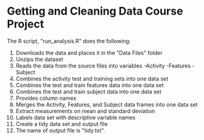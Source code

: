 Getting and Cleaning Data Course Project
==========================================================
The R script, "run_analysis.R" does the following:

1.  Downloads the data and places it in the "Data Files" folder
2.  Unzips the dataset
3.  Reads the data from the source files into variables
      -Activity
      -Features
      -Subject
4.  Combines the activity test and training sets into one data set
5.  Combines the test and train features data into one data set
6.  Combines the test and train subject data into one data set
7.  Provides column names
8.  Merges the Activity, Features, and Subject data frames into one data set
9.  Extract measurements on mean and standard deviation
10. Labels data set with descriptive variable names
11. Create a tidy data set and output file
12. The name of output file is "tidy.txt".
